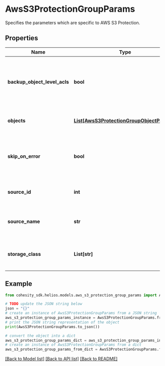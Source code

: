 # AwsS3ProtectionGroupParams

Specifies the parameters which are specific to AWS S3 Protection.

## Properties

Name | Type | Description | Notes
------------ | ------------- | ------------- | -------------
**backup_object_level_acls** | **bool** | Specifies whether to backup object level acls. Default value is false. | [optional] 
**objects** | [**List[AwsS3ProtectionGroupObjectParams]**](AwsS3ProtectionGroupObjectParams.md) | Specifies the objects to be protected. | [optional] 
**skip_on_error** | **bool** | Specifies whether to skip files on error or not. Default value is false. | [optional] 
**source_id** | **int** | Specifies the id of the parent of the objects. | [optional] [readonly] 
**source_name** | **str** | Specifies the name of the parent of the objects. | [optional] [readonly] 
**storage_class** | **List[str]** | Specifies the AWS S3 Storage classes to backup. | [optional] 

## Example

```python
from cohesity_sdk.helios.models.aws_s3_protection_group_params import AwsS3ProtectionGroupParams

# TODO update the JSON string below
json = "{}"
# create an instance of AwsS3ProtectionGroupParams from a JSON string
aws_s3_protection_group_params_instance = AwsS3ProtectionGroupParams.from_json(json)
# print the JSON string representation of the object
print(AwsS3ProtectionGroupParams.to_json())

# convert the object into a dict
aws_s3_protection_group_params_dict = aws_s3_protection_group_params_instance.to_dict()
# create an instance of AwsS3ProtectionGroupParams from a dict
aws_s3_protection_group_params_from_dict = AwsS3ProtectionGroupParams.from_dict(aws_s3_protection_group_params_dict)
```
[[Back to Model list]](../README.md#documentation-for-models) [[Back to API list]](../README.md#documentation-for-api-endpoints) [[Back to README]](../README.md)


